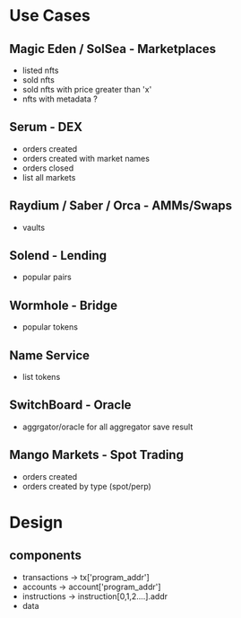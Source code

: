 # Use Cases
## Magic Eden / SolSea - Marketplaces
* listed nfts
* sold nfts
* sold nfts with price greater than 'x'
* nfts with metadata ?

## Serum - DEX
* orders created
* orders created with market names
* orders closed
* list all markets

## Raydium / Saber / Orca - AMMs/Swaps
* vaults

## Solend - Lending 
* popular pairs

## Wormhole - Bridge
* popular tokens

## Name Service
* list tokens

## SwitchBoard - Oracle
* aggrgator/oracle for all aggregator save result

## Mango Markets - Spot Trading
* orders created
* orders created by type (spot/perp)


# Design
## components
* transactions -> tx['program_addr']
* accounts -> account['program_addr']
* instructions -> instruction[0,1,2....].addr
* data

